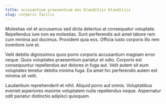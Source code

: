 ```yaml
---
title: accusantium praesentium eos blanditiis blanditiis
slug: corporis facilis
---
```


Molestias vel et accusamus sed dicta delectus at consequatur voluptate. Repellendus iure non ea molestias. Sunt perferendis aut amet labore rem cum minima aut ducimus. Provident quia eos. Officia iusto corporis illo rem inventore iure et.

Velit debitis dignissimos quos porro corporis accusantium magnam error neque. Quos voluptates praesentium pariatur et odio. Corporis est consequuntur repellendus aut dolores in fuga aut. Velit autem sit eum voluptates tenetur debitis minima fuga. Ea amet hic perferendis autem est minima sit velit.

Laudantium reprehenderit et nihil. Aliquid porro aut omnis. Voluptatibus eveniet asperiores maxime voluptatem nulla repellendus neque. Aspernatur odit pariatur distinctio adipisci quisquam.
